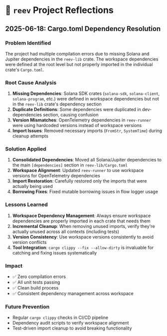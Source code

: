 # 🪸 `reev` Project Reflections

## 2025-06-18: Cargo.toml Dependency Resolution

### **Problem Identified**
The project had multiple compilation errors due to missing Solana and Jupiter dependencies in the `reev-lib` crate. The workspace dependencies were defined at the root level but not properly imported in the individual crate's `Cargo.toml`.

### **Root Cause Analysis**
1. **Missing Dependencies**: Solana SDK crates (`solana-sdk`, `solana-client`, `solana-program`, etc.) were defined in workspace dependencies but not in the `reev-lib` crate's dependency section
2. **Duplicate Definitions**: Some dependencies were duplicated in dev-dependencies section, causing confusion
3. **Version Mismatches**: OpenTelemetry dependencies in `reev-runner` were using hardcoded versions instead of workspace versions
4. **Import Issues**: Removed necessary imports (`FromStr`, `SystemTime`) during cleanup attempts

### **Solution Applied**
1. **Consolidated Dependencies**: Moved all Solana/Jupiter dependencies to the main `[dependencies]` section in `reev-lib/Cargo.toml`
2. **Workspace Alignment**: Updated `reev-runner` to use workspace versions for OpenTelemetry dependencies
3. **Import Restoration**: Carefully restored only the imports that were actually being used
4. **Borrowing Fixes**: Fixed mutable borrowing issues in flow logger usage

### **Lessons Learned**
1. **Workspace Dependency Management**: Always ensure workspace dependencies are properly imported in each crate that needs them
2. **Incremental Cleanup**: When removing unused imports, verify they're actually unused across all contexts (including tests)
3. **Version Consistency**: Use workspace versions consistently to avoid version conflicts
4. **Tool Integration**: `cargo clippy --fix --allow-dirty` is invaluable for catching and fixing issues systematically

### **Impact**
- ✅ Zero compilation errors
- ✅ All unit tests passing
- ✅ Clean build process
- ✅ Consistent dependency management across workspace

### **Future Prevention**
- Regular `cargo clippy` checks in CI/CD pipeline
- Dependency audit scripts to verify workspace alignment
- Test-driven import cleanup to avoid breaking functionality